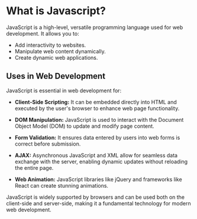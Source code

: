 # What is Javascript?
JavaScript is a high-level, versatile programming language used for web development. It allows you to:

- Add interactivity to websites.
- Manipulate web content dynamically.
- Create dynamic web applications.

## Uses in Web Development

JavaScript is essential in web development for:

- **Client-Side Scripting:** It can be embedded directly into HTML and executed by the user's browser to enhance web page functionality.

- **DOM Manipulation:** JavaScript is used to interact with the Document Object Model (DOM) to update and modify page content.

- **Form Validation:** It ensures data entered by users into web forms is correct before submission.

- **AJAX:** Asynchronous JavaScript and XML allow for seamless data exchange with the server, enabling dynamic updates without reloading the entire page.

- **Web Animation:** JavaScript libraries like jQuery and frameworks like React can create stunning animations.

JavaScript is widely supported by browsers and can be used both on the client-side and server-side, making it a fundamental technology for modern web development.
